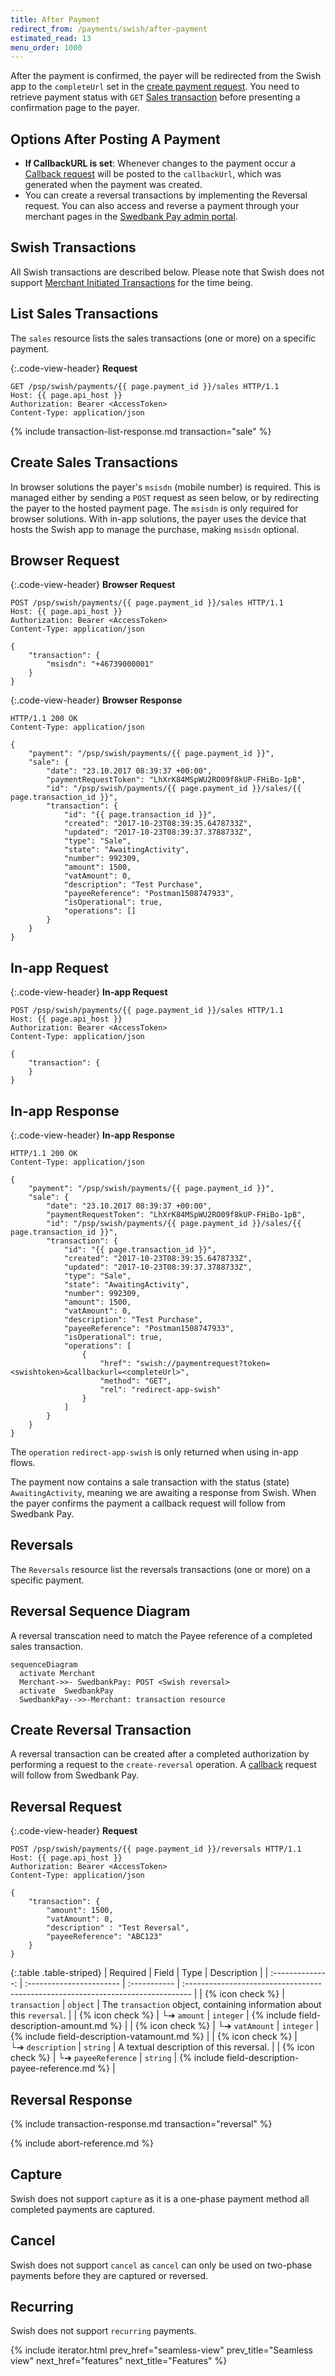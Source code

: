 ```yaml
---
title: After Payment
redirect_from: /payments/swish/after-payment
estimated_read: 13
menu_order: 1000
---
```


After the payment is confirmed, the payer will be redirected from the Swish
app to the `completeUrl` set in the [create payment request][create-payment].
You need to retrieve payment status with `GET` [Sales
transaction][sales-transaction] before presenting a confirmation page to the
payer.

## Options After Posting A Payment

*   **If CallbackURL is set**: Whenever changes to the payment occur a [Callback
    request][technical-reference-callback] will be posted to the `callbackUrl`,
    which was generated when the payment was created.
*   You can create a reversal transactions by implementing the Reversal request.
    You can also access and reverse a payment through your merchant pages in the
    [Swedbank Pay admin portal][payex-admin-portal].

## Swish Transactions

All Swish transactions are described below. Please note that Swish does not
support [Merchant Initiated Transactions][unscheduled-purchase] for the time
being.

## List Sales Transactions

The `sales` resource lists the sales transactions (one or more)
on a specific payment.

{:.code-view-header}
**Request**

```http
GET /psp/swish/payments/{{ page.payment_id }}/sales HTTP/1.1
Host: {{ page.api_host }}
Authorization: Bearer <AccessToken>
Content-Type: application/json
```

{% include transaction-list-response.md transaction="sale" %}

## Create Sales Transactions

In browser solutions the payer's `msisdn` (mobile number) is required. This is
managed either by sending a `POST` request as seen below, or by redirecting the
payer to the hosted payment page. The `msisdn` is only required for browser
solutions. With in-app solutions, the payer uses the device that hosts the Swish
app to manage the purchase, making `msisdn` optional.

## Browser Request

{:.code-view-header}
**Browser Request**

```http
POST /psp/swish/payments/{{ page.payment_id }}/sales HTTP/1.1
Host: {{ page.api_host }}
Authorization: Bearer <AccessToken>
Content-Type: application/json

{
    "transaction": {
        "msisdn": "+46739000001"
    }
}
```

{:.code-view-header}
**Browser Response**

```http
HTTP/1.1 200 OK
Content-Type: application/json

{
    "payment": "/psp/swish/payments/{{ page.payment_id }}",
    "sale": {
        "date": "23.10.2017 08:39:37 +00:00",
        "paymentRequestToken": "LhXrK84MSpWU2RO09f8kUP-FHiBo-1pB",
        "id": "/psp/swish/payments/{{ page.payment_id }}/sales/{{ page.transaction_id }}",
        "transaction": {
            "id": "{{ page.transaction_id }}",
            "created": "2017-10-23T08:39:35.6478733Z",
            "updated": "2017-10-23T08:39:37.3788733Z",
            "type": "Sale",
            "state": "AwaitingActivity",
            "number": 992309,
            "amount": 1500,
            "vatAmount": 0,
            "description": "Test Purchase",
            "payeeReference": "Postman1508747933",
            "isOperational": true,
            "operations": []
        }
    }
}
```

## In-app Request

{:.code-view-header}
**In-app Request**

```http
POST /psp/swish/payments/{{ page.payment_id }}/sales HTTP/1.1
Host: {{ page.api_host }}
Authorization: Bearer <AccessToken>
Content-Type: application/json

{
    "transaction": {
    }
}
```

## In-app Response

{:.code-view-header}
**In-app Response**

```http
HTTP/1.1 200 OK
Content-Type: application/json

{
    "payment": "/psp/swish/payments/{{ page.payment_id }}",
    "sale": {
        "date": "23.10.2017 08:39:37 +00:00",
        "paymentRequestToken": "LhXrK84MSpWU2RO09f8kUP-FHiBo-1pB",
        "id": "/psp/swish/payments/{{ page.payment_id }}/sales/{{ page.transaction_id }}",
        "transaction": {
            "id": "{{ page.transaction_id }}",
            "created": "2017-10-23T08:39:35.6478733Z",
            "updated": "2017-10-23T08:39:37.3788733Z",
            "type": "Sale",
            "state": "AwaitingActivity",
            "number": 992309,
            "amount": 1500,
            "vatAmount": 0,
            "description": "Test Purchase",
            "payeeReference": "Postman1508747933",
            "isOperational": true,
            "operations": [
                {
                    "href": "swish://paymentrequest?token=<swishtoken>&callbackurl=<completeUrl>",
                    "method": "GET",
                    "rel": "redirect-app-swish"
                }
            ]
        }
    }
}
```

The `operation` `redirect-app-swish` is only returned when using in-app flows.

The payment now contains a sale transaction with the status (state)
`AwaitingActivity`, meaning we are awaiting a response from Swish.
When the payer confirms the payment a callback request will follow
from Swedbank Pay.

## Reversals

The `Reversals` resource list the reversals transactions (one or more) on a
specific payment.

## Reversal Sequence Diagram

A reversal transcation need to match the Payee reference of a completed
sales transaction.

```mermaid
sequenceDiagram
  activate Merchant
  Merchant->>- SwedbankPay: POST <Swish reversal>
  activate  SwedbankPay
  SwedbankPay-->>-Merchant: transaction resource
```

## Create Reversal Transaction

A reversal transaction can be created after a completed authorization by
performing a request to the `create-reversal` operation.
A [callback][technical-reference-callback] request will follow from
Swedbank Pay.

## Reversal Request

{:.code-view-header}
**Request**

```http
POST /psp/swish/payments/{{ page.payment_id }}/reversals HTTP/1.1
Host: {{ page.api_host }}
Authorization: Bearer <AccessToken>
Content-Type: application/json

{
    "transaction": {
        "amount": 1500,
        "vatAmount": 0,
        "description" : "Test Reversal",
        "payeeReference": "ABC123"
    }
}
```

{:.table .table-striped}
|     Required     | Field                    | Type         | Description                                                                      |
| :--------------: | :----------------------- | :----------- | :------------------------------------------------------------------------------- |
| {% icon check %}︎ | `transaction`            | `object`     | The `transaction` object, containing information about this `reversal`.          |
| {% icon check %}︎ | └➔&nbsp;`amount`         | `integer`    | {% include field-description-amount.md %}                                        |
| {% icon check %}︎ | └➔&nbsp;`vatAmount`      | `integer`    | {% include field-description-vatamount.md %}                                     |
| {% icon check %}︎ | └➔&nbsp;`description`    | `string`     | A textual description of this reversal.                                            |
| {% icon check %}︎ | └➔&nbsp;`payeeReference` | `string` | {% include field-description-payee-reference.md %} |

## Reversal Response

{% include transaction-response.md transaction="reversal" %}

{% include abort-reference.md %}

## Capture

Swish does not support `capture` as it is a one-phase payment method all
completed payments are captured.

## Cancel

Swish does not support `cancel` as `cancel` can only be used on two-phase
payments before they are captured or reversed.

## Recurring

Swish does not support `recurring` payments.

{% include iterator.html
    prev_href="seamless-view"
    prev_title="Seamless view"
    next_href="features"
    next_title="Features" %}

[create-payment]: /payment-instruments/swish/features/technical-reference/create-payment
[payex-admin-portal]: https://admin.payex.com/psp/login/
[sales-transaction]: #sales
[technical-reference-callback]: /payment-instruments/swish/features/core/callback
[unscheduled-purchase]: /payment-instruments/card/features/optional/unscheduled
